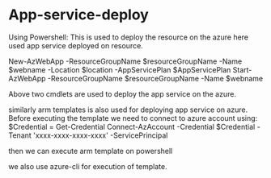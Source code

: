 # App-service-deploy

Using Powershell:
  This is used to deploy the resource on the azure 
  here used app service deployed on resource.
  
  New-AzWebApp -ResourceGroupName $resourceGroupName -Name $webname -Location $location -AppServicePlan $AppServicePlan
  Start-AzWebApp -ResourceGroupName $resourceGroupName -Name $webname
  
  
  Above two cmdlets are used to deploy the app service on the azure.
  
  
  similarly arm templates is also used for deploying app service on azure.
   Before executing the template we need to connect to azure account using:
     $Credential = Get-Credential
      Connect-AzAccount -Credential $Credential -Tenant 'xxxx-xxxx-xxxx-xxxx' -ServicePrincipal
      
  then we can execute arm template on powershell
  
  we also use azure-cli for execution of template.
 
